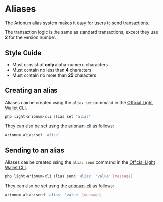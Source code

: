 # Aliases

The Arionum alias system makes it easy for users to send transactions.

The transaction logic is the same as standard transactions, except they use **2** for the version number.

## Style Guide

- Must consist of **only** alpha-numeric characters
- Must contain no less than **4** characters
- Must contain no more than **25** characters

## Creating an alias

Aliases can be created using the `alias set` command in the [Official Light Wallet CLI][light-wallet-cli].

```bash
php light-arionum-cli alias set 'alias'
```

They can also be set using the [arionum-cli] as follows:

```bash
arionum alias:set 'alias'
```

## Sending to an alias

Aliases can be created using the `alias send` command in the [Official Light Wallet CLI][light-wallet-cli].

```bash
php light-arionum-cli alias send 'alias' 'value' [message]
```

They can also be set using the [arionum-cli] as follows:

```bash
arionum alias:send 'alias' 'value' [message]
```

[light-wallet-cli]: https://github.com/arionum/lightWalletCLI
[arionum-cli]: https://github.com/owenvoke/arionum-cli

